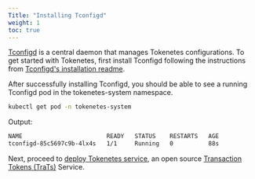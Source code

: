 ```yaml
---
Title: "Installing Tconfigd"
weight: 1
toc: true
---
```


[Tconfigd](https://github.com/tokenetes/tconfigd) is a central daemon that manages Tokenetes configurations. To get started with Tokenetes, first install Tconfigd following the instructions from [Tconfigd's installation readme](https://github.com/tokenetes/tconfigd/tree/main/installation).

After successfully installing Tconfigd, you should be able to see a running Tconfigd pod in the tokenetes-system namespace.

```bash
kubectl get pod -n tokenetes-system
```

Output:

```bash
NAME                        READY   STATUS    RESTARTS   AGE
tconfigd-85c5697c9b-4lx4s   1/1     Running   0          88s
```

Next, proceed to [deploy Tokenetes service](/docs/installation/deploying-tokenetes), an open source [Transaction Tokens (TraTs)](/docs/transaction-token) Service.
